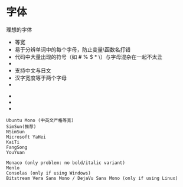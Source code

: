 #  字体

理想的字体
- 等宽
- 易于分辨单词中的每个字母，防止变量\函数名打错
- 代码中大量出现的符号（如 # % $ * \）与字母混杂在一起不太丑
- 
- 支持中文与日文
- 汉字宽度等于两个字母
- 
* 
* 
* 

```
Ubuntu Mono (中英文严格等宽)
SimSun(推荐)
NSimSun
Microsoft YaHei
KaiTi
FangSong
YouYuan

Monaco (only problem: no bold/italic variant)
Menlo
Consolas (only if using Windows)
Bitstream Vera Sans Mono / DejaVu Sans Mono (only if using Linux)
```
